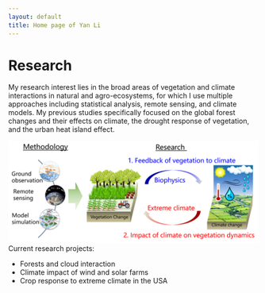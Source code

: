 ```yaml
---
layout: default
title: Home page of Yan Li
---
```


# Research

My research interest lies in the broad areas of vegetation and climate interactions in natural and agro-ecosystems, for which I use multiple approaches including statistical analysis, remote sensing, and climate models. My previous studies specifically focused on the global forest changes and their effects on climate, the drought response of vegetation, and the urban heat island effect. 

<img src="../assets/images/research.png" alt="Alt text" width="800"/> <br>
Current research projects:
* Forests and cloud interaction
* Climate impact of wind and solar farms
* Crop response to extreme climate in the USA



